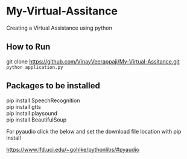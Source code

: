 # My-Virtual-Assitance
Creating a Virtual Assistance using python

## How to Run  
git clone https://github.com/VinayVeerappaji/My-Virtual-Assitance.git   
`python application.py`

## Packages to be installed

pip install SpeechRecognition   
pip install gtts    
pip install playsound   
pip install BeautifulSoup    

For pyaudio click the below and set the download file location with pip install   

https://www.lfd.uci.edu/~gohlke/pythonlibs/#pyaudio
